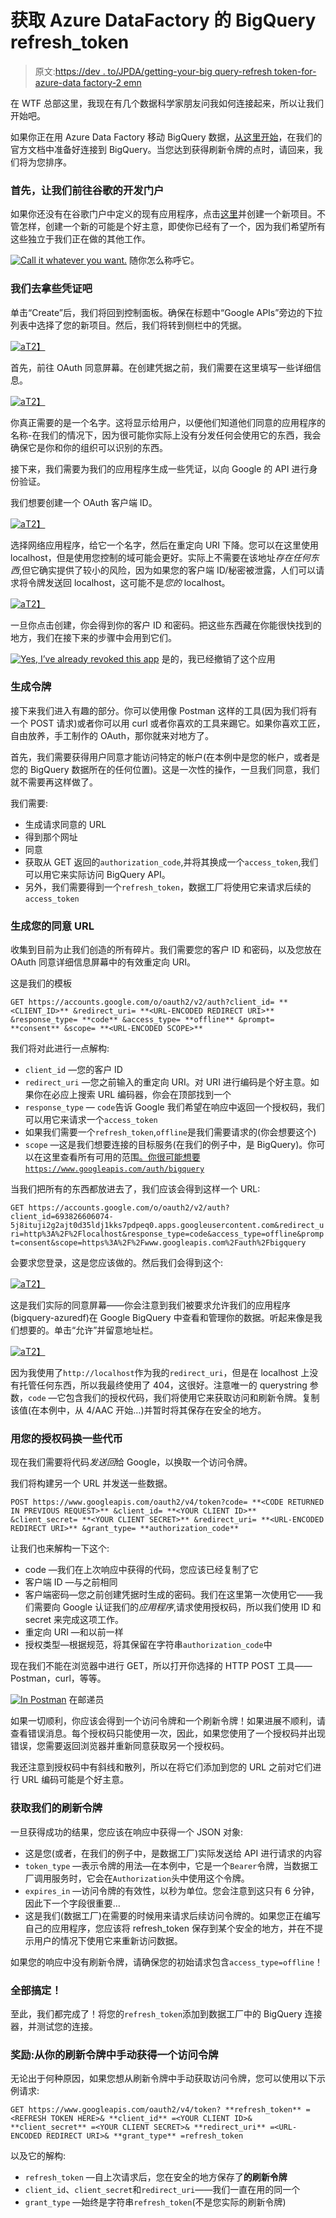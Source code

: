 # 获取 Azure DataFactory 的 BigQuery refresh_token

> 原文:[https://dev . to/JPDA/getting-your-big query-refresh token-for-azure-data factory-2 emn](https://dev.to/jpda/getting-your-bigquery-refreshtoken-for-azure-datafactory-2emn)

在 WTF 总部这里，我现在有几个数据科学家朋友问我如何连接起来，所以让我们开始吧。

如果你正在用 Azure Data Factory 移动 BigQuery 数据，[从这里开始](https://docs.microsoft.com/en-us/azure/data-factory/connector-google-bigquery)，在我们的官方文档中准备好连接到 BigQuery。当您达到获得刷新令牌的点时，请回来，我们将为您排序。

### 首先，让我们前往谷歌的开发门户

如果你还没有在谷歌门户中定义的现有应用程序，点击[这里](https://console.developers.google.com/projectcreate)并创建一个新项目。不管怎样，创建一个新的可能是个好主意，即使你已经有了一个，因为我们希望所有这些独立于我们正在做的其他工作。

[![Call it whatever you want.](../Images/2e13e41e0a598625ea2a1d95ad50c828.png)](https://res.cloudinary.com/practicaldev/image/fetch/s--VPePjX-Q--/c_limit%2Cf_auto%2Cfl_progressive%2Cq_auto%2Cw_880/https://jpda.dev/img/1__AfjOcuB4y8DAr3Zl3Ca6Vw.png) 随你怎么称呼它。

### 我们去拿些凭证吧

单击“Create”后，我们将回到控制面板。确保在标题中“Google APIs”旁边的下拉列表中选择了您的新项目。然后，我们将转到侧栏中的凭据。

[![a](../Images/1333fecfad45d99e57004e28989c0296.png)T2】](https://res.cloudinary.com/practicaldev/image/fetch/s--TXpRNvsw--/c_limit%2Cf_auto%2Cfl_progressive%2Cq_auto%2Cw_880/https://jpda.dev/img/1%2520__laBaGvNpsQaVg5A__%25207ZGJng.png)

首先，前往 OAuth 同意屏幕。在创建凭据之前，我们需要在这里填写一些详细信息。

[![a](../Images/145f02716dc93c2c64866eb9fd8bfaf9.png)T2】](https://res.cloudinary.com/practicaldev/image/fetch/s---haIBYhI--/c_limit%2Cf_auto%2Cfl_progressive%2Cq_auto%2Cw_880/https://jpda.dev/img/1__lhafqlaUU0368cMVygW6iA.png)

你真正需要的是一个名字。这将显示给用户，以便他们知道他们同意的应用程序的名称-在我们的情况下，因为很可能你实际上没有分发任何会使用它的东西，我会确保它是你和你的组织可以识别的东西。

接下来，我们需要为我们的应用程序生成一些凭证，以向 Google 的 API 进行身份验证。

我们想要创建一个 OAuth 客户端 ID。

[![a](../Images/0d2eca02e5b84ed3bae850f9b9cbf62a.png)T2】](https://res.cloudinary.com/practicaldev/image/fetch/s--ZhGG8N4X--/c_limit%2Cf_auto%2Cfl_progressive%2Cq_auto%2Cw_880/https://jpda.dev/img/1__rMOkqfCjlrIfHiVRKC727w.png)

选择网络应用程序，给它一个名字，然后在重定向 URI 下降。您可以在这里使用 localhost，但是使用您控制的域可能会更好。实际上不需要在该地址*存在任何东西*,但它确实提供了较小的风险，因为如果您的客户端 ID/秘密被泄露，人们可以请求将令牌发送回 localhost，这可能不是*您的* localhost。

[![a](../Images/61314aa6435103a217e3e28ec84e4dd9.png)T2】](https://res.cloudinary.com/practicaldev/image/fetch/s--hM7NXHvN--/c_limit%2Cf_auto%2Cfl_progressive%2Cq_auto%2Cw_880/https://jpda.dev/img/1%2520____%2520djscIdWFd2DFMJnomlxEQ.png)

一旦你点击创建，你会得到你的客户 ID 和密码。把这些东西藏在你能很快找到的地方，我们在接下来的步骤中会用到它们。

[![Yes, I’ve already revoked this app](../Images/976f3b7c4f639dbb18c98cf41f7bfa24.png)](https://res.cloudinary.com/practicaldev/image/fetch/s--xpi52kbO--/c_limit%2Cf_auto%2Cfl_progressive%2Cq_auto%2Cw_880/https://jpda.dev/img/1%2520__pzkmdSlCoVNSX____%2520CFzG8Ew.png) 是的，我已经撤销了这个应用

### 生成令牌

接下来我们进入有趣的部分。你可以使用像 Postman 这样的工具(因为我们将有一个 POST 请求)或者你可以用 curl 或者你喜欢的工具来踢它。如果你喜欢工匠，自由放养，手工制作的 OAuth，那你就来对地方了。

首先，我们需要获得用户同意才能访问特定的帐户(在本例中是您的帐户，或者是您的 BigQuery 数据所在的任何位置)。这是一次性的操作，一旦我们同意，我们就不需要再这样做了。

我们需要:

*   生成请求同意的 URL
*   得到那个网址
*   同意
*   获取从 GET 返回的`authorization_code`,并将其换成一个`access_token`,我们可以用它来实际访问 BigQuery API。
*   另外，我们需要得到一个`refresh_token`，数据工厂将使用它来请求后续的`access_token`

### 生成您的同意 URL

收集到目前为止我们创造的所有碎片。我们需要您的客户 ID 和密码，以及您放在 OAuth 同意详细信息屏幕中的有效重定向 URI。

这是我们的模板

`GET https://accounts.google.com/o/oauth2/v2/auth?client_id= **<CLIENT_ID>** &redirect_uri= **<URL-ENCODED REDIRECT URI>** &response_type= **code** &access_type= **offline** &prompt= **consent** &scope= **<URL-ENCODED SCOPE>**`

我们将对此进行一点解构:

*   `client_id` —您的客户 ID
*   `redirect_uri` —您之前输入的重定向 URI。对 URI 进行编码是个好主意。如果你在必应上搜索 URL 编码器，你会在顶部找到一个
*   `response_type` — `code`告诉 Google 我们希望在响应中返回一个授权码，我们可以用它来请求一个`access_token`
*   如果我们需要一个`refresh_token`,`offline`是我们需要请求的(你会想要这个)
*   `scope` —这是我们想要连接的目标服务(在我们的例子中，是 BigQuery)。你可以在这里查看所有可用的范围[。你很可能想要`https://www.googleapis.com/auth/bigquery`](https://developers.google.com/identity/protocols/googlescopes)

当我们把所有的东西都放进去了，我们应该会得到这样一个 URL:

`GET https://accounts.google.com/o/oauth2/v2/auth?client_id=693826606074-5j8ituji2g2ajt0d35ldj1kks7pdpeq0.apps.googleusercontent.com&redirect_uri=http%3A%2F%2Flocalhost&response_type=code&access_type=offline&prompt=consent&scope=https%3A%2F%2Fwww.googleapis.com%2Fauth%2Fbigquery`

会要求您登录，这是您应该做的。然后我们会得到这个:

[![a](../Images/fac8e31d07fe94d221a74c43553832f4.png)T2】](https://res.cloudinary.com/practicaldev/image/fetch/s--H3QiJfRV--/c_limit%2Cf_auto%2Cfl_progressive%2Cq_auto%2Cw_880/https://jpda.dev/img/1__kKcIt6zkAK9hGN0fKcgisA.png)

这是我们实际的同意屏幕——你会注意到我们被要求允许我们的应用程序(bigquery-azuredf)在 Google BigQuery 中查看和管理你的数据。听起来像是我们想要的。单击“允许”并留意地址栏。

[![a](../Images/a112a5923338ca2fdff7de1e70239f1b.png)T2】](https://res.cloudinary.com/practicaldev/image/fetch/s--hxGM8xGD--/c_limit%2Cf_auto%2Cfl_progressive%2Cq_auto%2Cw_880/https://jpda.dev/img/1%2520__tKQ__%2520K35__SrKj4Fm5mygoxw.png)

因为我使用了`http://localhost`作为我的`redirect_uri`，但是在 localhost 上没有托管任何东西，所以我最终使用了 404，这很好。注意唯一的 querystring 参数，`code` —它包含我们的授权代码，我们将使用它来获取访问和刷新令牌。复制该值(在本例中，从 4/AAC 开始…)并暂时将其保存在安全的地方。

### 用您的授权码换一些代币

现在我们需要将代码*发送回*给 Google，以换取一个访问令牌。

我们将构建另一个 URL 并发送一些数据。

`POST https://www.googleapis.com/oauth2/v4/token?code= **<CODE RETURNED IN PREVIOUS REQUEST>** &client_id= **<YOUR CLIENT ID>** &client_secret= **<YOUR CLIENT SECRET>** &redirect_uri= **<URL-ENCODED REDIRECT URI>** &grant_type= **authorization_code**`

让我们也来解构一下这个:

*   code —我们在上次响应中获得的代码，您应该已经复制了它
*   客户端 ID —与之前相同
*   客户端密码—您之前创建凭据时生成的密码。我们在这里第一次使用它——我们需要向 Google 认证我们的*应用程序*,请求使用授权码，所以我们使用 ID 和 secret 来完成这项工作。
*   重定向 URI —和以前一样
*   授权类型—根据规范，将其保留在字符串`authorization_code`中

现在我们不能在浏览器中进行 GET，所以打开你选择的 HTTP POST 工具——Postman，curl，等等。

[![In Postman](../Images/8f5874cbb2dce884b3b91b5b8893912c.png)](https://res.cloudinary.com/practicaldev/image/fetch/s--_JRuYIKg--/c_limit%2Cf_auto%2Cfl_progressive%2Cq_auto%2Cw_880/https://jpda.dev/img/1%2520__s__%2520Y2wFNoSS%2520____OloKHVHZ__%2520g.png) 在邮递员

如果一切顺利，你应该会得到一个访问令牌和一个刷新令牌！如果进展不顺利，请查看错误消息。每个授权码只能使用一次，因此，如果您使用了一个授权码并出现错误，您需要返回浏览器并重新同意获取另一个授权码。

我还注意到授权码中有斜线和散列，所以在将它们添加到您的 URL 之前对它们进行 URL 编码可能是个好主意。

### 获取我们的刷新令牌

一旦获得成功的结果，您应该在响应中获得一个 JSON 对象:

*   这是您(或者，在我们的例子中，是数据工厂)实际发送给 API 进行请求的内容
*   `token_type` —表示令牌的用法—在本例中，它是一个`Bearer`令牌，当数据工厂调用服务时，它会在`Authorization`头中使用这个令牌。
*   `expires_in` —访问令牌的有效性，以秒为单位。您会注意到这只有 6 分钟，因此下一个字段很重要…
*   这是我们(数据工厂)在需要的时候用来请求后续访问令牌的。如果您正在编写自己的应用程序，您应该将 refresh_token 保存到某个安全的地方，并在不提示用户的情况下使用它来重新访问数据。

如果您的响应中没有刷新令牌，请确保您的初始请求包含`access_type=offline`！

### 全部搞定！

至此，我们都完成了！将您的`refresh_token`添加到数据工厂中的 BigQuery 连接器，并测试您的连接。

### 奖励:从你的刷新令牌中手动获得一个访问令牌

无论出于何种原因，如果您想从刷新令牌中手动获取访问令牌，您可以使用以下示例请求:

`GET https://www.googleapis.com/oauth2/v4/token? **refresh_token** =<REFRESH TOKEN HERE>& **client_id** =<YOUR CLIENT ID>& **client_secret** =<YOUR CLIENT SECRET>& **redirect_uri** =<URL-ENCODED REDIRECT URI>& **grant_type** =refresh_token`

以及它的解构:

*   `refresh_token` —自上次请求后，您在安全的地方保存了**的刷新令牌**
*   `client_id`、`client_secret`和`redirect_uri`——我们一直在用的同一个
*   `grant_type` —始终是字符串`refresh_token`(不是您实际的刷新令牌)